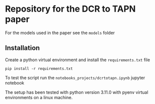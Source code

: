 # Repository for the DCR to TAPN paper

For the models used in the paper see the ``models`` folder

## Installation

Create a python virtual environment and install the ``requirements.txt`` file
```
pip install -r requirements.txt
```

To test the script run the ``notebooks_projects/dcrtotapn.ipynb`` jupyter notebook

The setup has been tested with python version 3.11.0 with pyenv virtual environments on a linux machine.
